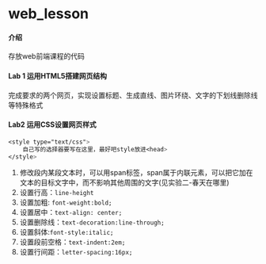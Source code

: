 # web_lesson

#### 介绍

存放web前端课程的代码

#### Lab 1 运用HTML5搭建网页结构

完成要求的两个网页，实现设置标题、生成直线、图片环绕、文字的下划线删除线等特殊格式

#### Lab2 运用CSS设置网页样式

```css
<style type="text/css">
    自己写的选择器要写在这里，最好吧style放进<head>
</style>
```

1. 修改段内某段文本时，可以用span标签，span属于内联元素，可以把它加在文本的目标文字中，而不影响其他周围的文字(见实验二-春天在哪里)
2. 设置行高：`line-height`
3. 设置加粗: `font-weight:bold;`
4. 设置居中：`text-align: center;`
5. 设置删除线：`text-decoration:line-through;`
6. 设置斜体:`font-style:italic;`
7. 设置段前空格：`text-indent:2em;`
8. 设置行间距：`letter-spacing:16px;`
